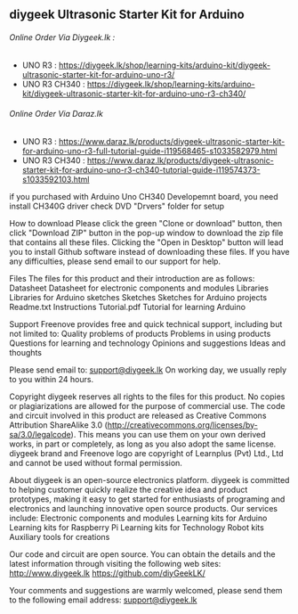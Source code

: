   ## diygeek Ultrasonic Starter Kit for Arduino 
  
  ###### Online Order Via Diygeek.lk  : 
  - UNO R3 : https://diygeek.lk/shop/learning-kits/arduino-kit/diygeek-ultrasonic-starter-kit-for-arduino-uno-r3/
  - UNO R3 CH340 : https://diygeek.lk/shop/learning-kits/arduino-kit/diygeek-ultrasonic-starter-kit-for-arduino-uno-r3-ch340/
  
  ###### Online Order Via Daraz.lk
  - UNO R3 : https://www.daraz.lk/products/diygeek-ultrasonic-starter-kit-for-arduino-uno-r3-full-tutorial-guide-i119568465-s1033582979.html
  - UNO R3 CH340 : https://www.daraz.lk/products/diygeek-ultrasonic-starter-kit-for-arduino-uno-r3-ch340-tutorial-guide-i119574373-s1033592103.html
   
if you purchased with Arduino Uno CH340 Developemnt board, you need install CH340G driver 
check DVD "Drvers" folder for setup

How to download
  Please click the green "Clone or download" button, then click "Download ZIP" button in the pop-up window to download the zip file that contains all these files. Clicking the "Open in Desktop" button will lead you to install Github software instead of downloading these files. 
  If you have any difficulties, please send email to our support for help.

Files
  The files for this product and their introduction are as follows:
    Datasheet       Datasheet for electronic components and modules
    Libraries       Libraries for Arduino sketches
    Sketches        Sketches for Arduino projects
    Readme.txt      Instructions
    Tutorial.pdf    Tutorial for learning Arduino

Support
  Freenove provides free and quick technical support, including but not limited to:
    Quality problems of products
    Problems in using products
    Questions for learning and technology
    Opinions and suggestions
    Ideas and thoughts

  Please send email to:
    support@diygeek.lk
  On working day, we usually reply to you within 24 hours.

Copyright
  diygeek reserves all rights to the files for this product. No copies or plagiarizations are allowed for the purpose of commercial use. 
  The code and circuit involved in this product are released as Creative Commons Attribution ShareAlike 3.0 (http://creativecommons.org/licenses/by-sa/3.0/legalcode). This means you can use them on your own derived works, in part or completely, as long as you also adopt the same license. 
  diygeek brand and Freenove logo are copyright of Learnplus (Pvt) Ltd., Ltd and cannot be used without formal permission.

About
  diygeek is an open-source electronics platform. diygeek is committed to helping customer quickly realize the creative idea and product prototypes, making it easy to get started for enthusiasts of programing and electronics and launching innovative open source products. Our services include:
    Electronic components and modules
    Learning kits for Arduino
    Learning kits for Raspberry Pi
    Learning kits for Technology
    Robot kits
    Auxiliary tools for creations

  Our code and circuit are open source. You can obtain the details and the latest information through visiting the following web sites:
    http://www.diygeek.lk
    https://github.com/diyGeekLK/

  Your comments and suggestions are warmly welcomed, please send them to the following email address:
    support@diygeek.lk

